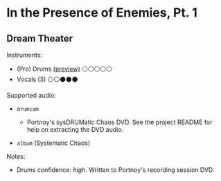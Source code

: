 # In the Presence of Enemies, Pt\. 1

## Dream Theater

Instruments:

  * (Pro) Drums [(preview)](http://pages.cs.wisc.edu/~tolly/customs/?title=in-the-presence-of-enemies-pt-1&artist=dream-theater) ⚪️⚪️⚪️⚪️⚪️
  * Vocals (3) ⚪️⚪️⚫️⚫️⚫️

Supported audio:

  * `drumcam`

    * Portnoy's sysDRUMatic Chaos DVD. See the project README for help on extracting the DVD audio.

  * `album` (Systematic Chaos)

Notes:

  * Drums confidence: *high*. Written to Portnoy's recording session DVD.

